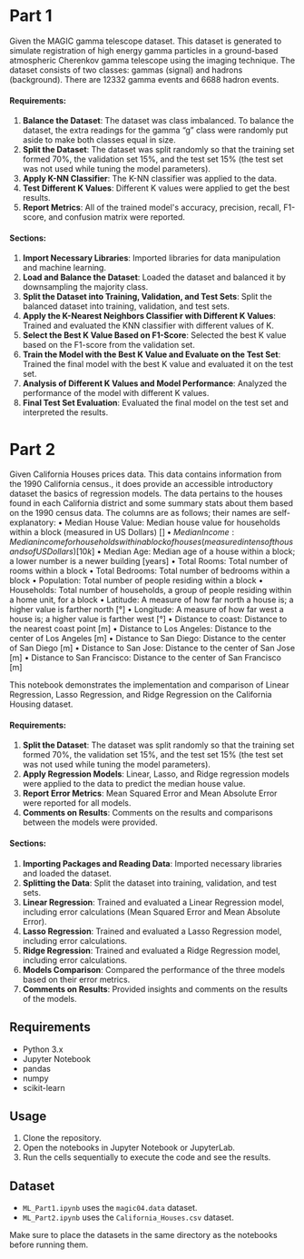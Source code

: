 # Part 1

Given the MAGIC gamma telescope dataset. This dataset is generated to simulate registration of high
energy gamma particles in a ground-based atmospheric Cherenkov gamma telescope using the imaging
technique. The dataset consists of two classes: gammas (signal) and hadrons (background). There are
12332 gamma events and 6688 hadron events.

#### Requirements:

1. **Balance the Dataset**: The dataset was class imbalanced. To balance the dataset, the extra readings for the gamma “g” class were randomly put aside to make both classes equal in size.
2. **Split the Dataset**: The dataset was split randomly so that the training set formed 70%, the validation set 15%, and the test set 15% (the test set was not used while tuning the model parameters).
3. **Apply K-NN Classifier**: The K-NN classifier was applied to the data.
4. **Test Different K Values**: Different K values were applied to get the best results.
5. **Report Metrics**: All of the trained model's accuracy, precision, recall, F1-score, and confusion matrix were reported.

#### Sections:

1. **Import Necessary Libraries**: Imported libraries for data manipulation and machine learning.
2. **Load and Balance the Dataset**: Loaded the dataset and balanced it by downsampling the majority class.
3. **Split the Dataset into Training, Validation, and Test Sets**: Split the balanced dataset into training, validation, and test sets.
4. **Apply the K-Nearest Neighbors Classifier with Different K Values**: Trained and evaluated the KNN classifier with different values of K.
5. **Select the Best K Value Based on F1-Score**: Selected the best K value based on the F1-score from the validation set.
6. **Train the Model with the Best K Value and Evaluate on the Test Set**: Trained the final model with the best K value and evaluated it on the test set.
7. **Analysis of Different K Values and Model Performance**: Analyzed the performance of the model with different K values.
8. **Final Test Set Evaluation**: Evaluated the final model on the test set and interpreted the results.

# Part 2

Given California Houses prices data. This data contains information from the 1990 California census., it
does provide an accessible introductory dataset the basics of regression models.
The data pertains to the houses found in each California district and some summary stats about them
based on the 1990 census data. The columns are as follows; their names are self-explanatory:
• Median House Value: Median house value for households within a block (measured in US
Dollars) [$]
• Median Income: Median income for households within a block of houses (measured in tens of
thousands of US Dollars) [10k$]
• Median Age: Median age of a house within a block; a lower number is a newer building [years]
• Total Rooms: Total number of rooms within a block
• Total Bedrooms: Total number of bedrooms within a block
• Population: Total number of people residing within a block
• Households: Total number of households, a group of people residing within a home unit, for a
block
• Latitude: A measure of how far north a house is; a higher value is farther north [°]
• Longitude: A measure of how far west a house is; a higher value is farther west [°]
• Distance to coast: Distance to the nearest coast point [m]
• Distance to Los Angeles: Distance to the center of Los Angeles [m]
• Distance to San Diego: Distance to the center of San Diego [m]
• Distance to San Jose: Distance to the center of San Jose [m]
• Distance to San Francisco: Distance to the center of San Francisco [m]

This notebook demonstrates the implementation and comparison of Linear Regression, Lasso Regression, and Ridge Regression on the California Housing dataset.

#### Requirements:

1. **Split the Dataset**: The dataset was split randomly so that the training set formed 70%, the validation set 15%, and the test set 15% (the test set was not used while tuning the model parameters).
2. **Apply Regression Models**: Linear, Lasso, and Ridge regression models were applied to the data to predict the median house value.
3. **Report Error Metrics**: Mean Squared Error and Mean Absolute Error were reported for all models.
4. **Comments on Results**: Comments on the results and comparisons between the models were provided.

#### Sections:

1. **Importing Packages and Reading Data**: Imported necessary libraries and loaded the dataset.
2. **Splitting the Data**: Split the dataset into training, validation, and test sets.
3. **Linear Regression**: Trained and evaluated a Linear Regression model, including error calculations (Mean Squared Error and Mean Absolute Error).
4. **Lasso Regression**: Trained and evaluated a Lasso Regression model, including error calculations.
5. **Ridge Regression**: Trained and evaluated a Ridge Regression model, including error calculations.
6. **Models Comparison**: Compared the performance of the three models based on their error metrics.
7. **Comments on Results**: Provided insights and comments on the results of the models.

## Requirements

- Python 3.x
- Jupyter Notebook
- pandas
- numpy
- scikit-learn

## Usage

1. Clone the repository.
2. Open the notebooks in Jupyter Notebook or JupyterLab.
3. Run the cells sequentially to execute the code and see the results.

## Dataset

- `ML_Part1.ipynb` uses the `magic04.data` dataset.
- `ML_Part2.ipynb` uses the `California_Houses.csv` dataset.

Make sure to place the datasets in the same directory as the notebooks before running them.

